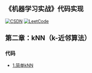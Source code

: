 ## 《机器学习实战》代码实现
  <a href="https://blog.csdn.net/weixin_42000317?spm=1008.2028.3001.5343" target="_blank"><img src="https://img.shields.io/badge/csdn-CSDN-red.svg" alt="CSDN"></a>
  <a href="https://leetcode-cn.com/u/ciel_z/"><img src="https://img.shields.io/badge/LeetCode-力扣-critical" alt="LeetCode"></a>
## 第二章：kNN（k-近邻算法）

### 代码

* [1.简单kNN](https://github.com/Jack-Cherish/Machine-Learning/tree/master/kNN/1.%E7%AE%80%E5%8D%95k-NN "悬停显示")
